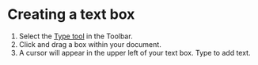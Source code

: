 # Creating a text box

1. Select the [Type tool](/drawing-and-type-tools.md) in the Toolbar.
2. Click and drag a box within your document.
3. A cursor will appear in the upper left of your text box. Type to add text.



